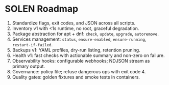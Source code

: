 # SOLEN Roadmap

1. Standardize flags, exit codes, and JSON across all scripts.
2. Inventory v1 with <1s runtime, no root, graceful degradation.
3. Package abstraction for apt + dnf: `check`, `update`, `upgrade`, `autoremove`.
4. Services management: `status`, `ensure-enabled`, `ensure-running`, `restart-if-failed`.
5. Backups v1: YAML profiles, dry-run listing, retention pruning.
6. Health v1: fast checks with actionable summary and non-zero on failure.
7. Observability hooks: configurable webhooks; NDJSON stream as primary output.
8. Governance: policy file; refuse dangerous ops with exit code 4.
9. Quality gates: golden fixtures and smoke tests in containers.

